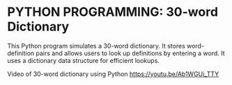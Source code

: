 # PYTHON PROGRAMMING: 30-word Dictionary
This Python program simulates a 30-word dictionary. It stores word-definition pairs and allows users to look up definitions by entering a word.  It uses a dictionary data structure for efficient lookups.

Video of 30-word dictionary using Python
https://youtu.be/Ab1WGUi_TTY
